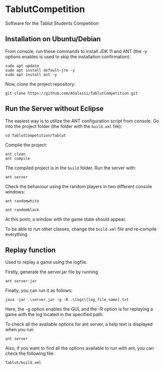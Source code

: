 # TablutCompetition
Software for the Tablut Students Competition

## Installation on Ubuntu/Debian 

From console, run these commands to install JDK 11 and ANT (the -y options enables is used to skip
the installation confirmation):

```
sudo apt update
sudo apt install default-jre -y
sudo apt install ant -y
```

Now, clone the project repository:

```
git clone https://github.com/AGalassi/TablutCompetition.git
```

## Run the Server without Eclipse

The easiest way is to utilize the ANT configuration script from console.
Go into the project folder (the folder with the `build.xml` file):
```
cd TablutCompetition/Tablut
```

Compile the project:

```
ant clean
ant compile
```

The compiled project is in  the `build` folder.
Run the server with:

```
ant server
```

Check the behaviour using the random players in two different console windows:

```
ant randomwhite

ant randomblack
```

At this point, a window with the game state should appear.

To be able to run other classes, change the `build.xml` file and re-compile everything


## Replay function

Used to replay a game using the logfile.

Firstly, generate the server.jar file by running

```
ant server-jar
```

Finally, you can run it as follows:

```
java -jar .\server.jar -g -R .\logs\[log_file_name].txt
```

Here, the -g option enables the GUI, and the -R option is for replaying a game with the log located in the specified path.

To check all the available options for ant server, a help text is displayed when you run

```
ant server
```

Also, if you want to find all the options available to run with ant, you can check the following file:

```
Tablut/build.xml
```
